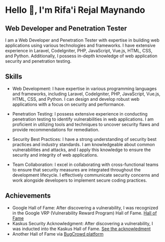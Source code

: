 Hello 👋, I'm Rifa'i Rejal Maynando
======================================

Web Developer and Penetration Tester
------------------------------------

I am a Web Developer and Penetration Tester with expertise in building web applications using various technologies and frameworks. I have extensive experience in Laravel, CodeIgniter, PHP, JavaScript, Vue.js, HTML, CSS, and Python. Additionally, I possess in-depth knowledge of web application security and penetration testing.

Skills
------------------------------------
- Web Development: I have expertise in various programming languages and frameworks, including Laravel, CodeIgniter, PHP, JavaScript, Vue.js, HTML, CSS, and Python. I can design and develop robust web applications with a focus on security and performance.

- Penetration Testing: I possess extensive experience in conducting penetration testing to identify vulnerabilities in web applications. I am proficient in utilizing tools and techniques to uncover security flaws and provide recommendations for remediation.

- Security Best Practices: I have a strong understanding of security best practices and industry standards. I am knowledgeable about common vulnerabilities and attacks, and I apply this knowledge to ensure the security and integrity of web applications.

- Team Collaboration: I excel in collaborating with cross-functional teams to ensure that security measures are integrated throughout the development lifecycle. I effectively communicate security concerns and work alongside developers to implement secure coding practices.

Achievements
------------------------------------

- Google Hall of Fame: After discovering a vulnerability, I was recognized in the Google VRP (Vulnerability Reward Program) Hall of Fame. [Hall of Fame](https://bughunters.google.com/profile/595f4fd6-2fd6-44d9-ac07-95da7d171719)
- Kaskus Security Acknowledgment: After discovering a vulnerability, I was inducted into the Kaskus Hall of Fame. [See the acknowledment](https://bantuan.kaskus.co.id/hc/id/articles/360026355992-Hall-of-Fame)
- Another Hall of Fame via [BugCrowd platform](https://bugcrowd.com/RNando)
  
